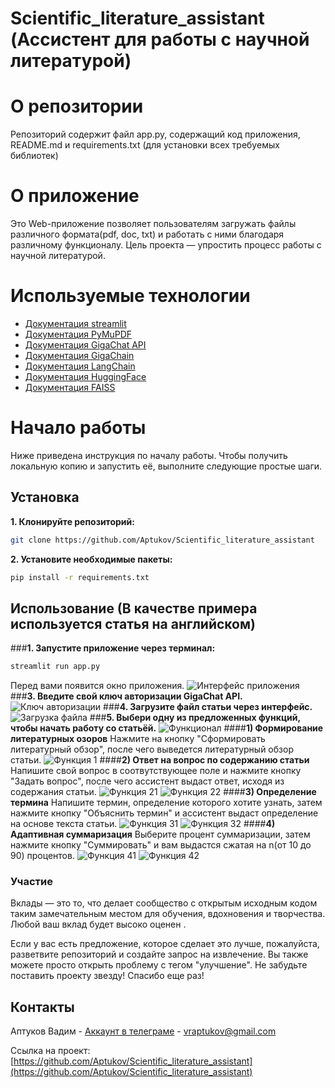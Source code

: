 # Scientific_literature_assistant (Ассистент для работы с научной литературой)
# О репозитории
Репозиторий содержит файл app.py, содержащий код приложения, README.md и requirements.txt (для установки всех требуемых библиотек)
# О приложение
Это Web-приложение позволяет пользователям загружать файлы различного формата(pdf, doc, txt) и работать с ними благодаря различному функционалу. Цель проекта — упростить процесс работы с научной литературой.
# Используемые технологии
- [Документация streamlit](https://docs.streamlit.io/)
- [Документация PyMuPDF](https://pymupdf.readthedocs.io/en/latest/)
- [Документация GigaChat API](https://developers.sber.ru/docs/ru/gigachat/api/overview)
- [Документация GigaChain](https://developers.sber.ru/docs/ru/gigachain/overview)
- [Документация LangChain](https://python.langchain.com/docs/introduction/)
- [Документация HuggingFace](https://huggingface.co/docs)
- [Документация FAISS](https://faiss.ai/)

# Начало работы
Ниже приведена инструкция по началу работы. Чтобы получить локальную копию и запустить её, выполните следующие простые шаги.
## Установка
**1. Клонируйте репозиторий:**
   ```bash
   git clone https://github.com/Aptukov/Scientific_literature_assistant
   ```
**2. Установите необходимые пакеты:**
   ```bash
   pip install -r requirements.txt
   ```
## Использование (В качестве примера используется статья на английском)
###**1. Запустите приложение через терминал:**
   ```bash
   streamlit run app.py
   ```
   Перед вами появится окно приложения.
   ![Интерфейс приложения](images/p_start1.png)
###**3. Введите свой ключ авторизации GigaChat API.**
   ![Ключ авторизации](images/p_start2.png)
###**4. Загрузите файл статьи через интерфейс.**
   ![Загрузка файла](images/p_start3.png)
###**5. Выбери одну из предложенных функций, чтобы начать работу со статьёй.**
   ![Функционал](images/p_start4.png)
   ####**1) Формирование литературных озоров**
      Нажмите на кнопку "Сформировать литературный обзор", после чего выведется литературный обзор статьи.
      ![Функция 1](images/p_fun11.png)
   ####**2) Ответ на вопрос по содержанию статьи**
      Напишите свой вопрос в соотвутствующее поле и нажмите кнопку "Задать вопрос", после чего ассистент выдаст ответ, исходя из содержания статьи.
      ![Функция 21](images/p_fun21.png)
      ![Функция 22](images/p_fun22.png)
   ####**3) Определение термина**
      Напишите термин, определение которого хотите узнать, затем нажмите кнопку "Объяснить термин" и ассистент выдаст определение на основе текста статьи.
      ![Функция 31](images/p_fun31.png)
      ![Функция 32](images/p_fun32.png)
   ####**4) Адаптивная суммаризация**
      Выберите процент суммаризации, затем нажмите кнопку "Суммировать" и вам выдастся сжатая на n(от 10 до 90) процентов.
      ![Функция 41](images/p_fun41.png)
      ![Функция 42](images/p_fun42.png)
      
### Участие
Вклады — это то, что делает сообщество с открытым исходным кодом таким замечательным местом для обучения, вдохновения и творчества. Любой ваш вклад будет высоко оценен .

Если у вас есть предложение, которое сделает это лучше, пожалуйста, разветвите репозиторий и создайте запрос на извлечение. Вы также можете просто открыть проблему с тегом "улучшение". Не забудьте поставить проекту звезду! Спасибо еще раз!
## Контакты

Аптуков Вадим - [Аккаунт в телеграме](@HackNet11) - vraptukov@gmail.com

Ссылка на проект: [https://github.com/Aptukov/Scientific_literature_assistant](https://github.com/Aptukov/Scientific_literature_assistant)
